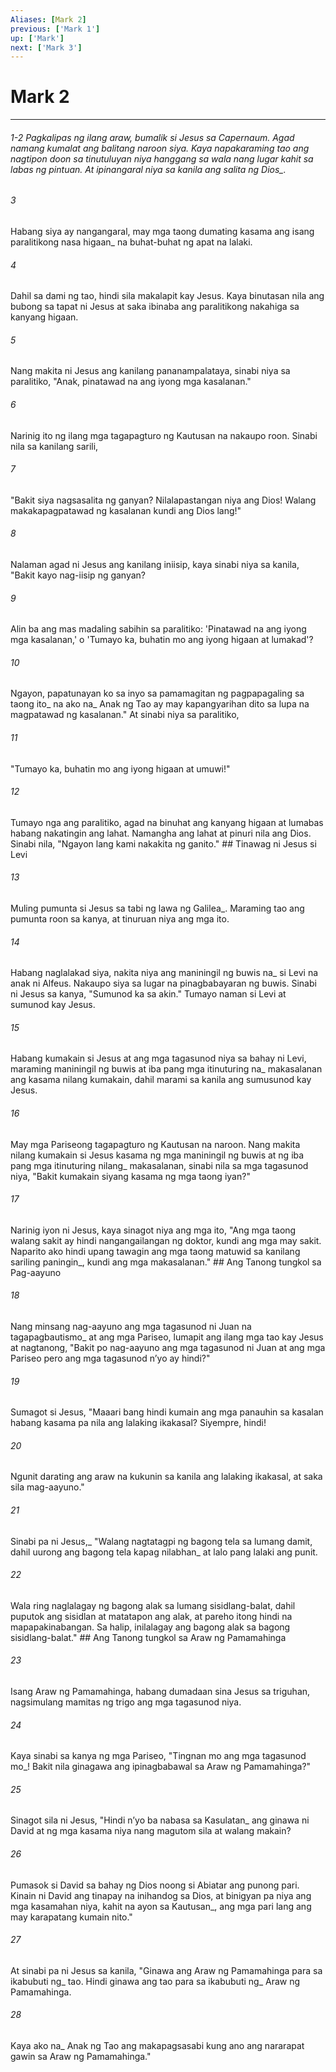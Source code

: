 ```yaml
---
Aliases: [Mark 2]
previous: ['Mark 1']
up: ['Mark']
next: ['Mark 3']
---
```

# Mark 2

***
###### 1-2 Pagkalipas ng ilang araw, bumalik si Jesus sa Capernaum. Agad namang kumalat ang balitang naroon siya. Kaya napakaraming tao ang nagtipon doon sa tinutuluyan niya hanggang sa wala nang lugar kahit sa labas ng pintuan. At ipinangaral niya sa kanila ang salita ng Dios_. 





















###### 3 










Habang siya ay nangangaral, may mga taong dumating kasama ang isang paralitikong nasa higaan_ na buhat-buhat ng apat na lalaki. 





















###### 4 










Dahil sa dami ng tao, hindi sila makalapit kay Jesus. Kaya binutasan nila ang bubong sa tapat ni Jesus at saka ibinaba ang paralitikong nakahiga sa kanyang higaan. 





















###### 5 










Nang makita ni Jesus ang kanilang pananampalataya, sinabi niya sa paralitiko, "Anak, pinatawad na ang iyong mga kasalanan." 





















###### 6 










Narinig ito ng ilang mga tagapagturo ng Kautusan na nakaupo roon. Sinabi nila sa kanilang sarili, 





















###### 7 










"Bakit siya nagsasalita ng ganyan? Nilalapastangan niya ang Dios! Walang makakapagpatawad ng kasalanan kundi ang Dios lang!" 





















###### 8 










Nalaman agad ni Jesus ang kanilang iniisip, kaya sinabi niya sa kanila, "Bakit kayo nag-iisip ng ganyan? 





















###### 9 










Alin ba ang mas madaling sabihin sa paralitiko: 'Pinatawad na ang iyong mga kasalanan,' o 'Tumayo ka, buhatin mo ang iyong higaan at lumakad'? 





















###### 10 










Ngayon, papatunayan ko sa inyo sa pamamagitan ng pagpapagaling sa taong ito_ na ako na_ Anak ng Tao ay may kapangyarihan dito sa lupa na magpatawad ng kasalanan." At sinabi niya sa paralitiko, 





















###### 11 










"Tumayo ka, buhatin mo ang iyong higaan at umuwi!" 





















###### 12 










Tumayo nga ang paralitiko, agad na binuhat ang kanyang higaan at lumabas habang nakatingin ang lahat. Namangha ang lahat at pinuri nila ang Dios. Sinabi nila, "Ngayon lang kami nakakita ng ganito." ## Tinawag ni Jesus si Levi 





















###### 13 










Muling pumunta si Jesus sa tabi ng lawa ng Galilea_. Maraming tao ang pumunta roon sa kanya, at tinuruan niya ang mga ito. 





















###### 14 










Habang naglalakad siya, nakita niya ang maniningil ng buwis na_ si Levi na anak ni Alfeus. Nakaupo siya sa lugar na pinagbabayaran ng buwis. Sinabi ni Jesus sa kanya, "Sumunod ka sa akin." Tumayo naman si Levi at sumunod kay Jesus. 





















###### 15 










Habang kumakain si Jesus at ang mga tagasunod niya sa bahay ni Levi, maraming maniningil ng buwis at iba pang mga itinuturing na_ makasalanan ang kasama nilang kumakain, dahil marami sa kanila ang sumusunod kay Jesus. 





















###### 16 










May mga Pariseong tagapagturo ng Kautusan na naroon. Nang makita nilang kumakain si Jesus kasama ng mga maniningil ng buwis at ng iba pang mga itinuturing nilang_ makasalanan, sinabi nila sa mga tagasunod niya, "Bakit kumakain siyang kasama ng mga taong iyan?" 





















###### 17 










Narinig iyon ni Jesus, kaya sinagot niya ang mga ito, "Ang mga taong walang sakit ay hindi nangangailangan ng doktor, kundi ang mga may sakit. Naparito ako hindi upang tawagin ang mga taong matuwid sa kanilang sariling paningin_, kundi ang mga makasalanan." ## Ang Tanong tungkol sa Pag-aayuno 





















###### 18 










Nang minsang nag-aayuno ang mga tagasunod ni Juan na tagapagbautismo_ at ang mga Pariseo, lumapit ang ilang mga tao kay Jesus at nagtanong, "Bakit po nag-aayuno ang mga tagasunod ni Juan at ang mga Pariseo pero ang mga tagasunod nʼyo ay hindi?" 





















###### 19 










Sumagot si Jesus, "Maaari bang hindi kumain ang mga panauhin sa kasalan habang kasama pa nila ang lalaking ikakasal? Siyempre, hindi! 





















###### 20 










Ngunit darating ang araw na kukunin sa kanila ang lalaking ikakasal, at saka sila mag-aayuno." 





















###### 21 










Sinabi pa ni Jesus,_ "Walang nagtatagpi ng bagong tela sa lumang damit, dahil uurong ang bagong tela kapag nilabhan_ at lalo pang lalaki ang punit. 





















###### 22 










Wala ring naglalagay ng bagong alak sa lumang sisidlang-balat, dahil puputok ang sisidlan at matatapon ang alak, at pareho itong hindi na mapapakinabangan. Sa halip, inilalagay ang bagong alak sa bagong sisidlang-balat." ## Ang Tanong tungkol sa Araw ng Pamamahinga 





















###### 23 










Isang Araw ng Pamamahinga, habang dumadaan sina Jesus sa triguhan, nagsimulang mamitas ng trigo ang mga tagasunod niya. 





















###### 24 










Kaya sinabi sa kanya ng mga Pariseo, "Tingnan mo ang mga tagasunod mo_! Bakit nila ginagawa ang ipinagbabawal sa Araw ng Pamamahinga?" 





















###### 25 










Sinagot sila ni Jesus, "Hindi nʼyo ba nabasa sa Kasulatan_ ang ginawa ni David at ng mga kasama niya nang magutom sila at walang makain? 





















###### 26 










Pumasok si David sa bahay ng Dios noong si Abiatar ang punong pari. Kinain ni David ang tinapay na inihandog sa Dios, at binigyan pa niya ang mga kasamahan niya, kahit na ayon sa Kautusan_, ang mga pari lang ang may karapatang kumain nito." 





















###### 27 










At sinabi pa ni Jesus sa kanila, "Ginawa ang Araw ng Pamamahinga para sa ikabubuti ng_ tao. Hindi ginawa ang tao para sa ikabubuti ng_ Araw ng Pamamahinga. 





















###### 28 










Kaya ako na_ Anak ng Tao ang makapagsasabi kung ano ang nararapat gawin sa Araw ng Pamamahinga."

